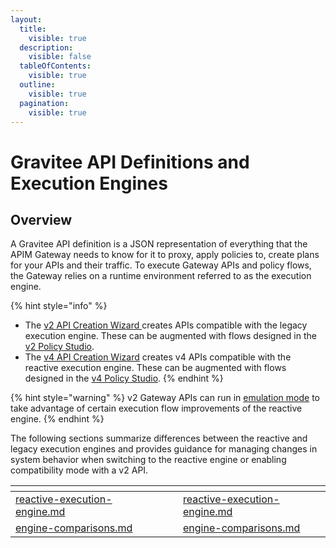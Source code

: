 ```yaml
---
layout:
  title:
    visible: true
  description:
    visible: false
  tableOfContents:
    visible: true
  outline:
    visible: true
  pagination:
    visible: true
---
```


# Gravitee API Definitions and Execution Engines

## Overview

A Gravitee API definition is a JSON representation of everything that the APIM Gateway needs to know for it to proxy, apply policies to, create plans for your APIs and their traffic. To execute Gateway APIs and policy flows, the Gateway relies on a runtime environment referred to as the execution engine.

{% hint style="info" %}
* The [v2 API Creation Wizard ](../../../using-the-product/manging-your-apis-with-gravitee-api-management/create-apis/the-api-creation-wizard/v2-api-creation-wizard.md)creates APIs compatible with the legacy execution engine. These can be augmented with flows designed in the [v2 Policy Studio](../../../using-the-product/manging-your-apis-with-gravitee-api-management/policy-studio/v2-api-policy-studio.md).
* The [v4 API Creation Wizard](../../../using-the-product/manging-your-apis-with-gravitee-api-management/create-apis/the-api-creation-wizard/v4-api-creation-wizard.md) creates v4 APIs compatible with the reactive execution engine. These can be augmented with flows designed in the [v4 Policy Studio](../../../using-the-product/manging-your-apis-with-gravitee-api-management/policy-studio/v4-api-policy-studio.md).
{% endhint %}

{% hint style="warning" %}
v2 Gateway APIs can run in [emulation mode](./#v2-gateway-api-emulation-mode) to take advantage of certain execution flow improvements of the reactive engine.&#x20;
{% endhint %}

The following sections summarize differences between the reactive and legacy execution engines and provides guidance for managing changes in system behavior when switching to the reactive engine or enabling compatibility mode with a v2 API.

<table data-view="cards"><thead><tr><th data-type="content-ref"></th><th></th><th></th><th data-hidden data-card-target data-type="content-ref"></th></tr></thead><tbody><tr><td><a href="reactive-execution-engine.md">reactive-execution-engine.md</a></td><td></td><td></td><td><a href="reactive-execution-engine.md">reactive-execution-engine.md</a></td></tr><tr><td><a href="engine-comparisons.md">engine-comparisons.md</a></td><td></td><td></td><td><a href="engine-comparisons.md">engine-comparisons.md</a></td></tr></tbody></table>
